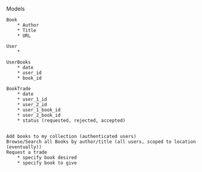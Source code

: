 Models

	Book 
		* Author
		* Title
		* URL
	
	User
		* 

	UserBooks
		* date
		* user_id
		* book_id

	BookTrade
		* date
		* user_1_id
		* user_2_id
		* user_1_book_id
		* user_2_book_id
		* status (requested, rejected, accepted)


	Add books to my collection (authenticated users)
	Browse/Search all Books by author/title (all users, scoped to location (eventually))
	Request a trade 
		* specify book desired
		* specify book to give 
